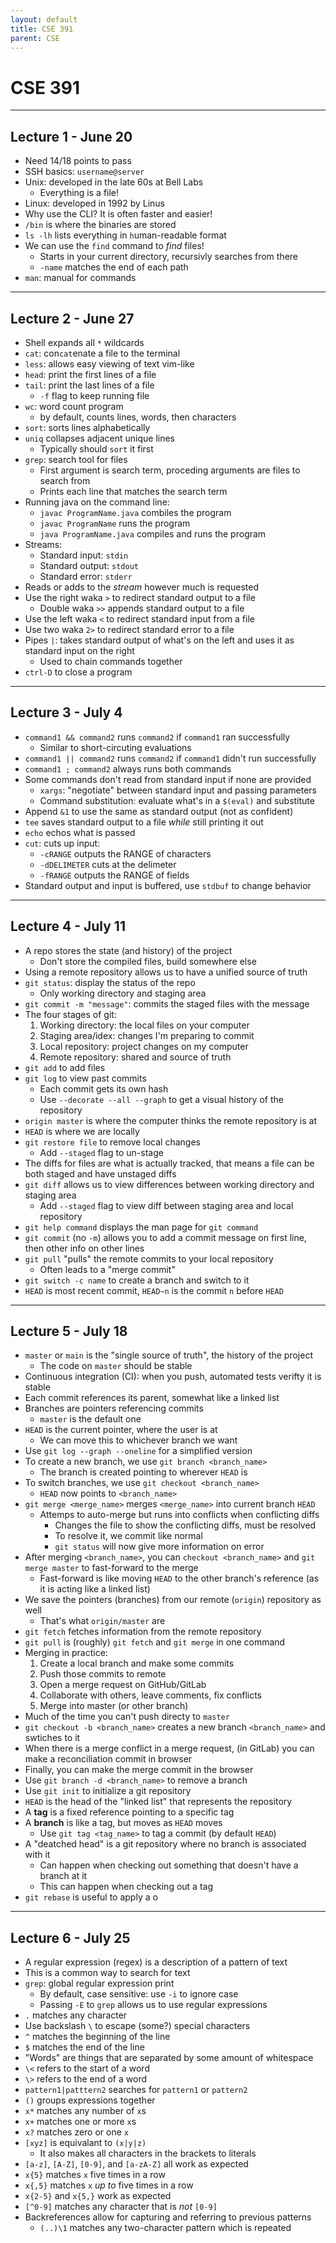 ```yaml
---
layout: default
title: CSE 391
parent: CSE
---
```


# CSE 391

---

## Lecture 1 - June 20

- Need 14/18 points to pass
- SSH basics: `username@server`
- Unix: developed in the late 60s at Bell Labs
    - Everything is a file!
- Linux: developed in 1992 by Linus
- Why use the CLI? It is often faster and easier!
- `/bin` is where the binaries are stored
- `ls -lh` lists everything in `h`uman-readable format
- We can use the `find` command to *find* files!
    - Starts in your current directory, recursivly searches from there
    - `-name` matches the end of each path
- `man`: manual for commands

---

## Lecture 2 - June 27

- Shell expands all `*` wildcards
- `cat`: con`cat`enate a file to the terminal
- `less`: allows easy viewing of text vim-like
- `head`: print the first lines of a file
- `tail`: print the last lines of a file
    - `-f` flag to keep running file
- `wc`: word count program
    - by default, counts lines, words, then characters
- `sort`: sorts lines alphabetically
- `uniq` collapses adjacent unique lines
    - Typically should `sort` it first
- `grep`: search tool for files
    - First argument is search term, proceding arguments are files to search from
    - Prints each line that matches the search term
- Running java on the command line:
    - `javac ProgramName.java` combiles the program
    - `javac ProgramName` runs the program
    - `java ProgramName.java` compiles and runs the program
- Streams:
    - Standard input: `stdin`
    - Standard output: `stdout`
    - Standard error: `stderr`
- Reads or adds to the *stream* however much is requested
- Use the right waka `>` to redirect standard output to a file
    - Double waka `>>` appends standard output to a file
- Use the left waka `<` to redirect standard input from a file
- Use two waka `2>` to redirect standard error to a file
- Pipes `|`: takes standard output of what's on the left and uses it as standard input on the right
    - Used to chain commands together
- `ctrl-D` to close a program

---

## Lecture 3 - July 4

- `command1 && command2` runs `command2` if `command1` ran successfully
    - Similar to short-circuting evaluations
- `command1 || command2` runs `command2` if `command1` didn't run successfully
- `command1 ; command2` always runs both commands
- Some commands don't read from standard input if none are provided
    - `xargs`: "negotiate" between standard input and passing parameters
    - Command substitution: evaluate what's in a `$(eval)` and substitute
- Append `&1` to use the same as standard output (not as confident)
- `tee` saves standard output to a file *while* still printing it out
- `echo` echos what is passed
- `cut`: cuts up input:
    - `-cRANGE` outputs the RANGE of characters
    - `-dDELIMETER` cuts at the delimeter
    - `-fRANGE` outputs the RANGE of fields
- Standard output and input is buffered, use `stdbuf` to change behavior

---

## Lecture 4 - July 11

- A repo stores the state (and history) of the project
    - Don't store the compiled files, build somewhere else
- Using a remote repository allows us to have a unified source of truth
- `git status`: display the status of the repo
    - Only working directory and staging area
- `git commit -m "message"`: commits the staged files with the message
- The four stages of git:
    1. Working directory: the local files on your computer
    2. Staging area/idex: changes I'm preparing to commit
    3. Local repository: project changes on my computer
    4. Remote repository: shared and source of truth
- `git add` to add files
- `git log` to view past commits
    - Each commit gets its own hash
    - Use `--decorate --all --graph` to get a visual history of the repository
- `origin master` is where the computer thinks the remote repository is at
- `HEAD` is where we are locally
- `git restore file` to remove local changes
    - Add `--staged` flag to un-stage
- The diffs for files are what is actually tracked, that means a file can be both staged and have unstaged diffs
- `git diff` allows us to view differences between working directory and staging area
    - Add `--staged` flag to view diff between staging area and local repository
- `git help command` displays the man page for `git command`
- `git commit` (no `-m`) allows you to add a commit message on first line, then other info on other lines
- `git pull` "pulls" the remote commits to your local repository
    - Often leads to a "merge commit"
- `git switch -c name` to create a branch and switch to it
- `HEAD` is most recent commit, `HEAD~n` is the commit `n` before `HEAD`

---

## Lecture 5 - July 18

- `master` or `main` is the "single source of truth", the history of the project
    - The code on `master` should be stable
- Continuous integration (CI): when you push, automated tests verifty it is stable
- Each commit references its parent, somewhat like a linked list
- Branches are pointers referencing commits
    - `master` is the default one
- `HEAD` is the current pointer, where the user is at
    - We can move this to whichever branch we want
- Use `git log --graph --oneline` for a simplified version
- To create a new branch, we use `git branch <branch_name>`
    - The branch is created pointing to wherever `HEAD` is
- To switch branches, we use `git checkout <branch_name>`
    - `HEAD` now points to `<branch_name>`
- `git merge <merge_name>` merges `<merge_name>` into current branch `HEAD`
    - Attemps to auto-merge but runs into conflicts when conflicting diffs
        - Changes the file to show the conflicting diffs, must be resolved
        - To resolve it, we commit like normal
        - `git status` will now give more information on error
- After merging `<branch_name>`, you can `checkout <branch_name>` and `git merge master` to fast-forward to the merge
    - Fast-forward is like moving `HEAD` to the other branch's reference (as it is acting like a linked list)
- We save the pointers (branches) from our remote (`origin`) repository as well
    - That's what `origin/master` are
- `git fetch` fetches information from the remote repository
- `git pull` is (roughly) `git fetch` and `git merge` in one command
- Merging in practice:
    1. Create a local branch and make some commits
    2. Push those commits to remote
    3. Open a merge request on GitHub/GitLab
    4. Collaborate with others, leave comments, fix conflicts
    5. Merge into master (or other branch)
- Much of the time you can't push directy to `master`
- `git checkout -b <branch_name>` creates a new branch `<branch_name>` and swtiches to it
- When there is a merge conflict in a merge request, (in GitLab) you can make a reconciliation commit in browser
- Finally, you can make the merge commit in the browser
- Use `git branch -d <branch_name>` to remove a branch
- Use `git init` to initialize a git repository
- `HEAD` is the head of the "linked list" that represents the repository
- A **tag** is a fixed reference pointing to a specific tag
- A **branch** is like a tag, but moves as `HEAD` moves
    - Use `git tag <tag_name>` to tag a commit (by default `HEAD`)
- A "deatched head" is a git repository where no branch is associated with it
    - Can happen when checking out something that doesn't have a branch at it
    - This can happen when checking out a tag
- `git rebase` is useful to apply a o

---

## Lecture 6 - July 25

- A regular expression (regex) is a description of a pattern of text
- This is a common way to search for text
- `grep`: global regular expression print
    - By default, case sensitive: use `-i` to ignore case
    - Passing `-E` to `grep` allows us to use regular expressions
- `.` matches any character
- Use backslash `\` to escape (some?) special characters
- `^` matches the beginning of the line
- `$` matches the end of the line
- "Words" are things that are separated by some amount of whitespace
- `\<` refers to the start of a word
- `\>` refers to the end of a word
- `pattern1|patttern2` searches for `pattern1` or `pattern2`
- `()` groups expressions together 
- `x*` matches any number of `x`s
- `x+` matches one or more `x`s
- `x?` matches zero or one `x`
- `[xyz]` is equivalant to `(x|y|z)`
    - It also makes all characters in the brackets to literals
- `[a-z]`, `[A-Z]`, `[0-9]`, and `[a-zA-Z]` all work as expected
- `x{5}` matches `x` five times in a row
- `x{,5}` matches `x` *up to* five times in a row
- `x{2-5}` and `x{5,}` work as expected
- `[^0-9]` matches any character that is *not* `[0-9]`
- Backreferences allow for capturing and referring to previous patterns
    - `(..)\1` matches any two-character pattern which is repeated
